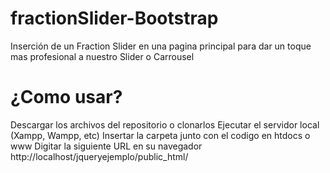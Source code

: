 # fractionSlider-Bootstrap
Inserción de un Fraction Slider en una pagina principal para dar un toque mas profesional a nuestro Slider o Carrousel

# ¿Como usar?
Descargar los archivos del repositorio o clonarlos
Ejecutar el servidor local (Xampp, Wampp, etc)
Insertar la carpeta junto con el codigo en htdocs o www
Digitar la siguiente URL en su navegador http://localhost/jqueryejemplo/public_html/


